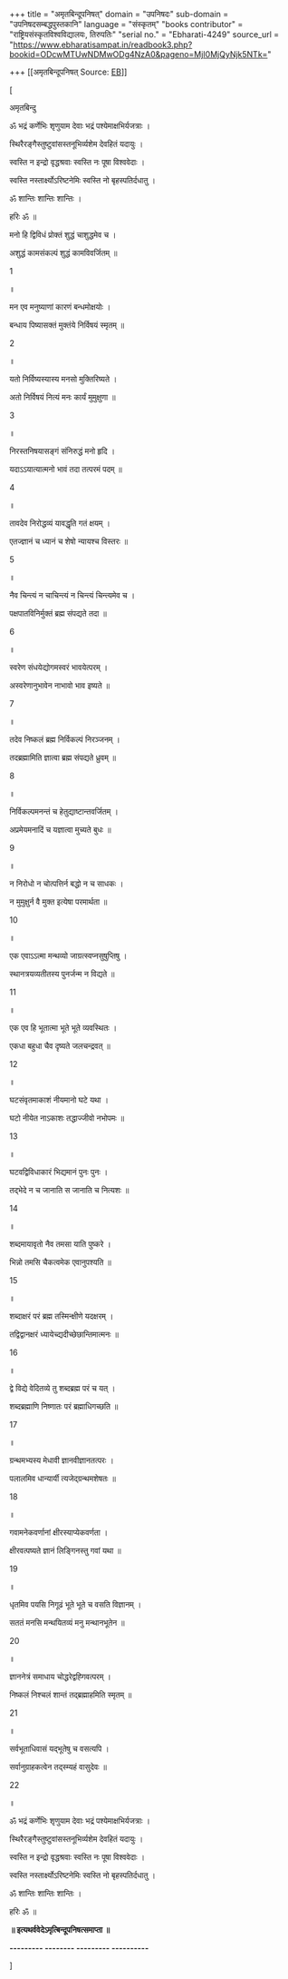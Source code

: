 +++
title = "अमृतबिन्दूपनिषत्"
domain = "उपनिषदः"
sub-domain = "उपनिषदसम्बद्धपुस्तकानि"
language = "संस्कृतम्"
"books contributor" = "राष्ट्रियसंस्कृतविश्वविद्यालयः, तिरुपतिः"
"serial no." = "Ebharati-4249"
source_url = "https://www.ebharatisampat.in/readbook3.php?bookid=ODcwMTUwNDMwODg4NzA0&pageno=MjI0MjQyNjk5NTk="

+++
[[अमृतबिन्दूपनिषत्	Source: [EB](https://www.ebharatisampat.in/readbook3.php?bookid=ODcwMTUwNDMwODg4NzA0&pageno=MjI0MjQyNjk5NTk=)]]

\[





अमृतबिन्दु



ॐ भद्रं कर्णेभिः शृणुयाम देवाः भद्रं पश्येमाक्षभिर्यजत्राः ।

स्थिरैरङ्गैस्तुष्टुवांसस्तनूभिर्व्यशेम देवहितं यदायुः ।

स्वस्ति न इन्द्रो वृद्धश्रवाः स्वस्ति नः पूषा विश्ववेदाः ।

स्वस्ति नस्तार्क्ष्योऽरिष्टनेमिः स्वस्ति नो बृहस्पतिर्दधातु ।

 ॐ शान्तिः शान्तिः शान्तिः ।

 हरिः ॐ ॥

मनो हि द्विविधं प्रोक्तं शुद्धं चाशुद्धमेव च ।

अशुद्धं कामसंकल्पं शुद्धं कामविवर्जितम् ॥

1

॥

मन एव मनुष्याणां कारणं बन्धमोक्षयोः ।

बन्धाय पिष्यासक्तं मुक्तंये निर्विषयं स्मृतम् ॥

2

॥

यतो निर्विष्यस्यास्य मनसो मुक्तिरिष्यते ।

अतो निर्विषयं नित्यं मनः कार्यं मुमुक्षुणा ॥

3

॥

निरस्तनिषयासङ्गं संनिरुद्धं मनो हृदि ।

यदाऽऽयात्यात्मनो भावं तदा तत्परमं पदम् ॥

4

॥

तावदेव निरोद्धव्यं यावद्धृति गतं क्षयम् ।

एतज्ज्ञानं च ध्यानं च शेषो न्यायश्च विस्तरः ॥

5

॥

नैव चिन्त्यं न चाचिन्त्यं न चिन्त्यं चिन्त्यमेव च ।

पक्षपातविनिर्मुक्तं ब्रह्म संपद्यते तदा ॥

6

॥

स्वरेण संधयेद्योगमस्वरं भावयेत्परम् ।

अस्वरेणानुभावेन नाभावो भाव इष्यते ॥

7

॥

तदेव निष्कलं ब्रह्म निर्विकल्पं निरञ्जनम् ।

तदब्रह्मामिति ज्ञात्वा ब्रह्म संपद्यते ध्रुवम् ॥

8

॥

निर्विकल्पमनन्तं च हेतुद्याष्टान्तवर्जितम् ।

अप्रमेयमनादिं च यज्ञात्वा मुच्यते बुधः ॥

9

॥

न निरोधो न चोत्पत्तिर्न बद्धो न च साधकः ।

न मुमुक्षुर्न वै मुक्त इत्येषा परमार्थता ॥

10

॥

एक एवाऽऽत्मा मन्थव्यो जाग्रत्स्वप्नसुषुप्तिषु ।

स्थानत्रयव्यतीतस्य पुनर्जन्म न विद्यते ॥

11

॥

एक एव हि भूतात्मा भूते भूते व्यवस्थितः ।

एकधा बहुधा चैव दृष्यते जलचन्द्रवत् ॥

12

॥

घटसंवृतमाकाशं नीयमानो घटे यथा ।

घटो नीयेत नाऽकाशः तद्धाज्जीवो नभोपमः ॥

13

॥

घटवद्विविधाकारं भिद्यमानं पुनः पुनः ।

तद्भेदे न च जानाति स जानाति च नित्यशः ॥

14

॥

शब्दमायावृतो नैव तमसा याति पुष्करे ।

भिन्नो तमसि चैकत्वमेक एवानुपश्यति ॥

15

॥

शब्दाक्षरं परं ब्रह्म तस्मिन्क्षीणे यदक्षरम् ।

तद्विद्वानक्षरं ध्यायेच्द्यदीच्छेछान्तिमात्मनः ॥

16

॥

द्वे विद्ये वेदितव्ये तु शब्दब्रह्म परं च यत् ।

शब्दब्रह्माणि निष्णातः परं ब्रह्माधिगच्छति ॥

17

॥

ग्रन्थमभ्यस्य मेधावी ज्ञानवीज्ञानतत्परः ।

पलालमिव धान्यार्यी त्यजेद्ग्रन्थमशेषतः ॥

18

॥

गवामनेकवर्णानां क्षीरस्याप्येकवर्णता ।

क्षीरवत्पष्यते ज्ञानं लिङ्गिनस्तु गवां यथा ॥

19

॥

धृतमिव पयसि निगूढं भूते भूते च वसति विज्ञानम् ।

सततं मनसि मन्थयितव्यं मनु मन्थानभूतेन ॥

20

॥

ज्ञाननेत्रं समाधाय चोद्धरेद्वह्गिवत्परम् ।

निष्कलं निश्चलं शान्तं तद्ब्रह्माहमिति स्मृतम् ॥

21

॥

सर्वभूताधिवासं यद्भूतेषु च वसत्यपि ।

सर्वानुग्राहकत्वेन तद्स्म्यहं वासुदेवः ॥

22

॥

ॐ भद्रं कर्णेभिः शृणुयाम देवाः भद्रं पश्येमाक्षभिर्यजत्राः ।

स्थिरैरङ्गैस्तुष्टुवांसस्तनूभिर्व्यशेम देवहितं यदायुः ।

स्वस्ति न इन्द्रो वृद्धश्रवाः स्वस्ति नः पूषा विश्ववेदाः ।

स्वस्ति नस्तार्क्ष्योऽरिष्टनेमिः स्वस्ति नो बृहस्पतिर्दधातु ।

 ॐ शान्तिः शान्तिः शान्तिः ।

 हरिः ॐ ॥



**॥ इत्यथर्ववेदेऽमृत्बिन्दूपनिषत्समाप्ता ॥**

**--------- -------- --------- ----------**




\]
